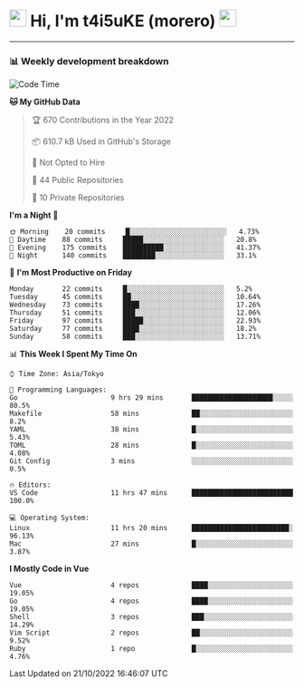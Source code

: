 <!-- Title -->
<h1>
    <img src="https://emojis.slackmojis.com/emojis/images/1600385609/10490/cactuar.gif?1600385609" width="30"/> 
    Hi, I'm t4i5uKE (morero) 
    <img src="https://emojis.slackmojis.com/emojis/images/1600385609/10490/cactuar.gif?1600385609" width="30"/>
</h1>

---

<h3> 📊 Weekly development breakdown </h3>
<!-- waka-readme-stats -->

<!--START_SECTION:waka-->
![Code Time](http://img.shields.io/badge/Code%20Time-1%2C262%20hrs%2020%20mins-blue)

**🐱 My GitHub Data** 

> 🏆 670 Contributions in the Year 2022
 > 
> 📦 610.7 kB Used in GitHub's Storage 
 > 
> 🚫 Not Opted to Hire
 > 
> 📜 44 Public Repositories 
 > 
> 🔑 10 Private Repositories  
 > 
**I'm a Night 🦉** 

```text
🌞 Morning    20 commits     █░░░░░░░░░░░░░░░░░░░░░░░░   4.73% 
🌆 Daytime    88 commits     █████░░░░░░░░░░░░░░░░░░░░   20.8% 
🌃 Evening    175 commits    ██████████░░░░░░░░░░░░░░░   41.37% 
🌙 Night      140 commits    ████████░░░░░░░░░░░░░░░░░   33.1%

```
📅 **I'm Most Productive on Friday** 

```text
Monday       22 commits     █░░░░░░░░░░░░░░░░░░░░░░░░   5.2% 
Tuesday      45 commits     ██░░░░░░░░░░░░░░░░░░░░░░░   10.64% 
Wednesday    73 commits     ████░░░░░░░░░░░░░░░░░░░░░   17.26% 
Thursday     51 commits     ███░░░░░░░░░░░░░░░░░░░░░░   12.06% 
Friday       97 commits     █████░░░░░░░░░░░░░░░░░░░░   22.93% 
Saturday     77 commits     ████░░░░░░░░░░░░░░░░░░░░░   18.2% 
Sunday       58 commits     ███░░░░░░░░░░░░░░░░░░░░░░   13.71%

```


📊 **This Week I Spent My Time On** 

```text
⌚︎ Time Zone: Asia/Tokyo

💬 Programming Languages: 
Go                       9 hrs 29 mins       ████████████████████░░░░░   80.5% 
Makefile                 58 mins             ██░░░░░░░░░░░░░░░░░░░░░░░   8.2% 
YAML                     38 mins             █░░░░░░░░░░░░░░░░░░░░░░░░   5.43% 
TOML                     28 mins             █░░░░░░░░░░░░░░░░░░░░░░░░   4.08% 
Git Config               3 mins              ░░░░░░░░░░░░░░░░░░░░░░░░░   0.5%

🔥 Editors: 
VS Code                  11 hrs 47 mins      █████████████████████████   100.0%

💻 Operating System: 
Linux                    11 hrs 20 mins      ████████████████████████░   96.13% 
Mac                      27 mins             █░░░░░░░░░░░░░░░░░░░░░░░░   3.87%

```

**I Mostly Code in Vue** 

```text
Vue                      4 repos             ████░░░░░░░░░░░░░░░░░░░░░   19.05% 
Go                       4 repos             ████░░░░░░░░░░░░░░░░░░░░░   19.05% 
Shell                    3 repos             ███░░░░░░░░░░░░░░░░░░░░░░   14.29% 
Vim Script               2 repos             ██░░░░░░░░░░░░░░░░░░░░░░░   9.52% 
Ruby                     1 repo              █░░░░░░░░░░░░░░░░░░░░░░░░   4.76%

```



 Last Updated on 21/10/2022 16:46:07 UTC
<!--END_SECTION:waka-->
